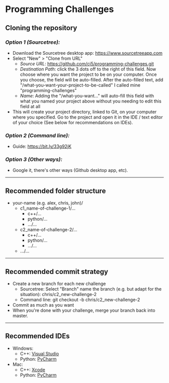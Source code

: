 # Programming Challenges
## **Cloning the repository**
### *Option 1 (Sourcetree):*
* Download the Sourcetree desktop app: https://www.sourcetreeapp.com
* Select "New" > "Clone from URL"
  * *Source URL*: https://github.com/cj5/programming-challenges.git
  * *Destination Path*: click the 3 dots off to the right of this field. Now choose where you want the project to be on your computer. Once you choose, the field will be auto-filled. After the auto-filled text, add "/what-you-want-your-project-to-be-called" I called mine "programming-challenges"
  * *Name*: Adding the "/what-you-want..." will auto-fill this field with what you named your project above without you needing to edit this field at all
* This will create your project directory, linked to Git, on your computer where you specified. Go to the project and open it in the IDE / text editor of your choice (See below for recommendations on IDEs).
### *Option 2 (Command line):*
* Guide: https://bit.ly/33g92jK
### *Option 3 (Other ways):*
* Google it, there's other ways (Github desktop app, etc).
---
## **Recommended folder structure**
* your-name (e.g. alex, chris, john)/
  * c1_name-of-challenge-1/...
    * c++/...
    * python/...
    * .../...
  * c2_name-of-challenge-2/...
    * c++/...
    * python/...
    * .../...
  * .../...
---
## **Recommended commit strategy**
* Create a new branch for each new challenge
  * Sourcetree: Select "Branch" name the branch (e.g. but adapt for the situation): chris/c2_new-challenge-2
  * Command line: git checkout -b chris/c2_new-challenge-2
* Commit as much as you want
* When you're done with your challenge, merge your branch back into master.
---
## **Recommended IDEs**
* Windows:
  * C++: <a href="https://visualstudio.microsoft.com" taget="_blank">Visual Studio</a>
  * Python: <a href="https://www.jetbrains.com/pycharm" target="_blank">PyCharm</a>
* Mac:
  * C++: <a href="https://apps.apple.com/us/app/xcode/id497799835?mt=12" target="_blank">Xcode</a>
  * Python: <a href="https://www.jetbrains.com/pycharm" target="_blank">PyCharm</a>
